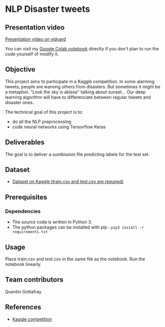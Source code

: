 # NLP Disaster tweets

## Presentation video
[Presentation video on vidyard](https://share.vidyard.com/watch/z4SYhfGvp5HQqvbgdPZp5a?)

You can visit my [Google Colab notebook](https://colab.research.google.com/drive/1nK4y3Kl3Tw-wNLXcw7hM0FKhXHQkiqlg?usp=sharing) direclty if you don't plan to run the code yourself of modify it.

## Objective
This project aims to participate in a Kaggle competition. In some alarming tweets, people are warning others from disasters. But sometimes it might be a metaphor, "Look the sky is ablase" talking about sunset... Our deep learning algorithm will have to differenciate between regular tweets and disaster ones. 

The technical goal of this project is to:
- do all the NLP preprocessing
- code neural networks using Tensorflow Keras

## Deliverables
The goal is to deliver a sumbission file predicting labels for the test set.


## Dataset
* [Dataset on Kaggle (train.csv and test.csv are required)](https://www.kaggle.com/competitions/nlp-getting-started/overview/description)

## Prerequisites
### Dependencies
- The source code is written in Python 3.
- The python packages can be installed with pip : `pip3 install -r requirements.txt`

## Usage
Place train.csv and test.csv in the same file as the notebook. Run the notebook linearly. 

## Team contributors
Quentin Gottafray

## References
* [Kaggle competition](https://www.kaggle.com/competitions/nlp-getting-started/overview/description)

